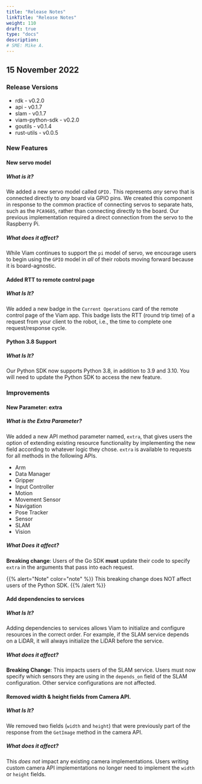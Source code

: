 ```yaml
---
title: "Release Notes"
linkTitle: "Release Notes"
weight: 110
draft: true
type: "docs"
description:
# SME: Mike A.
---
```

## 15 November 2022
### Release Versions
* rdk - v0.2.0
* api - v0.1.7
* slam - v0.1.7
* viam-python-sdk - v0.2.0
* goutils - v0.1.4
* rust-utils - v0.0.5

### New Features
#### New servo model
##### What is it? 
We added a new servo model called `GPIO.` This represents *any* servo that is connected directly to *any* board via GPIO pins. We created this component in response to the common practice of connecting servos to separate hats, such as the `PCA9685`, rather than connecting directly to the board. Our previous implementation required a direct connection from the servo to the Raspberry Pi.
##### What does it affect? 
While Viam continues to support the `pi` model of servo, we encourage users to begin using the `GPIO` model in *all* of their robots moving forward because it is board-agnostic.
#### Added RTT to remote control page
##### What Is It?
We added a new badge in the `Current Operations` card of the remote control page of the Viam app. This badge lists the RTT (round trip time) of a request from your client to the robot, i.e., the time to complete one request/response cycle.
#### Python 3.8 Support
##### What Is It?
Our Python SDK now supports Python 3.8, in addition to 3.9 and 3.10. You will need to update the Python SDK to access the new feature.
### Improvements
#### New Parameter: extra
##### What is the Extra Parameter?
We added a new API method parameter named, `extra`, that gives users the option of extending existing resource functionality by implementing the new field according to whatever logic they chose. 
`extra` is available to requests for all methods in the following APIs.

* Arm
* Data Manager
* Gripper
* Input Controller
* Motion
* Movement Sensor
* Navigation
* Pose Tracker
* Sensor
* SLAM
* Vision

##### What Does it affect?
**Breaking change**:
Users of the Go SDK **must** update their code to specify `extra` in the arguments that pass into each request.

{{% alert="Note" color="note" %}}
This breaking change does NOT affect users of the Python SDK.
{{% /alert %}}
#### Add dependencies to services
##### What Is It? 
Adding dependencies to services allows Viam to initialize and configure resources in the correct order. For example, if the SLAM service depends on a LiDAR, it will always initialize the LiDAR before the service.
##### What does it affect?

**Breaking Change**: This impacts users of the SLAM service. Users must now specify which sensors they are using in the `depends_on` field of the SLAM configuration.
Other service configurations are not affected.

#### Removed width & height fields from Camera API.

##### What Is It?
We removed two fields (`width` and `height`) that were previously part of the response from the `GetImage` method in the camera API.

##### What does it affect?
This *does not* impact any existing camera implementations. 
Users writing custom camera API implementations no longer need to implement the `width` or `height` fields.
